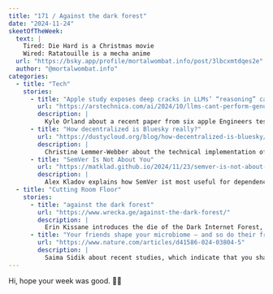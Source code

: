 ```yaml
---
title: "171 / Against the dark forest"
date: "2024-11-24"
skeetOfTheWeek:
  text: |
    Tired: Die Hard is a Christmas movie  
    Wired: Ratatouille is a mecha anime
  url: "https://bsky.app/profile/mortalwombat.info/post/3lbcxmtdqes2e"
  author: "@mortalwombat.info‬"
categories:
  - title: "Tech"
    stories:
      - title: "Apple study exposes deep cracks in LLMs’ “reasoning” capabilities"
        url: "https://arstechnica.com/ai/2024/10/llms-cant-perform-genuine-logical-reasoning-apple-researchers-suggest/"
        description: |
          Kyle Orland about a recent paper from six apple Engineers testing the "reasoning" capabilities of LLMs with catastrophic results.
      - title: "How decentralized is Bluesky really?"
        url: "https://dustycloud.org/blog/how-decentralized-is-bluesky/"
        description: |
          Christine Lemmer-Webber about the technical implementation of ATProto, the backbone of Bluesky, why it's not really decentralized and if it matters.
      - title: "SemVer Is Not About You"
        url: "https://matklad.github.io/2024/11/23/semver-is-not-about-you.html"
        description: |
          Alex Kladov explains how SemVer ist most useful for dependency conflict resolution.
  - title: "Cutting Room Floor"
    stories:
      - title: "against the dark forest"
        url: "https://www.wrecka.ge/against-the-dark-forest/"
        description: |
          Erin Kissane introduces the die of the Dark Internet Forest, where predators force you to hide in a safe space.
      - title: "Your friends shape your microbiome — and so do their friends"
        url: "https://www.nature.com/articles/d41586-024-03804-5"
        description: |
          Saima Sidik about recent studies, which indicate that you share around 10 % of your microbiome with friends you see regularly and what that means for conditions with links to the microbiome, such as hypertension and depression.
---
```


Hi, hope your week was good. ✌🏻
